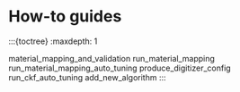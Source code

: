 # How-to guides

:::{toctree}
:maxdepth: 1

material_mapping_and_validation
run_material_mapping
run_material_mapping_auto_tuning
produce_digitizer_config
run_ckf_auto_tuning
add_new_algorithm
:::
